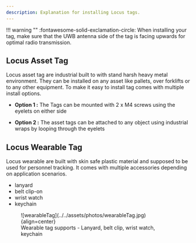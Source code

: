 ```yaml
---
description: Explanation for installing Locus tags.
---
```


!!! warning ""
    :fontawesome-solid-exclamation-circle: When installing your tag, make sure that the UWB antenna side of the tag is facing upwards for optimal radio transmission.
    
## Locus Asset Tag

Locus asset tag are industrial built to with stand harsh heavy metal environment. They can be installed on any asset like pallets, over forklifts or to any other equipment. To make it easy to install tag comes with multiple install options.

- **Option 1 :** The Tags can be mounted with 2 x M4 screws using the eyelets on either side 
<!-- NEED to insert image -->
- **Option 2 :** The asset tags can be attached to any object using industrial wraps by looping through the eyelets
<!-- Need to insert image -->
## Locus Wearable Tag

Locus wearable are built with skin safe plastic material and supposed to be used for personnel tracking. It comes with multiple accessories depending on application scenarios.
- lanyard
- belt clip-on
- wrist watch
- keychain

<figure markdown>
  ![wearableTag](../../assets/photos/wearableTag.jpg){align=center}
  <figcaption>Wearable tag supports - Lanyard, belt clip, wrist watch, keychain </figcaption>
</figure>